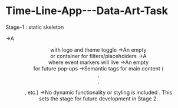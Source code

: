 # Time-Line-App---Data-Art-Task
Stage-1 : static skeleton

->A <header> with logo and theme toggle
->An empty <nav> or container for filters/placeholders 
->A <section id="timeline"> where event markers will live 
->An empty <div id="modal"> for future pop‑ups
->Semantic tags for main content (<main>, <article>, <figure>, etc.)
->No dynamic functionality or styling is included . This sets the stage for future development in Stage 2.
